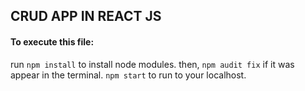 ## CRUD APP IN REACT JS

#### To execute this file:
run `npm install` to install node modules.
then, `npm audit fix` if it was appear in the terminal.
`npm start` to run to your localhost.
